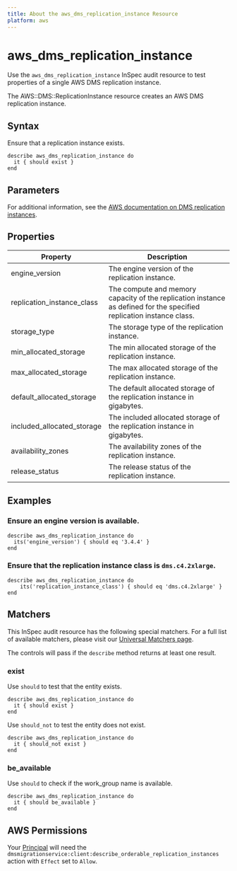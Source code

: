 ```yaml
---
title: About the aws_dms_replication_instance Resource
platform: aws
---
```


# aws_dms_replication_instance

Use the `aws_dms_replication_instance` InSpec audit resource to test properties of a single AWS DMS replication instance.

The AWS::DMS::ReplicationInstance resource creates an AWS DMS replication instance.

## Syntax

Ensure that a replication instance exists.

    describe aws_dms_replication_instance do
      it { should exist }
    end

## Parameters

For additional information, see the [AWS documentation on DMS replication instances](https://docs.aws.amazon.com/AWSCloudFormation/latest/UserGuide/aws-resource-dms-replicationinstance.html).

## Properties

| Property | Description|
| --- | --- |
| engine_version | The engine version of the replication instance. |
| replication_instance_class | The compute and memory capacity of the replication instance as defined for the specified replication instance class. |
| storage_type | The storage type of the replication instance. |
| min_allocated_storage | The min allocated storage of the replication instance. |
| max_allocated_storage | The max allocated storage of the replication instance. |
| default_allocated_storage | The default allocated storage of the replication instance in gigabytes. |
| included_allocated_storage | The included allocated storage of the replication instance in gigabytes. |
| availability_zones | The availability zones of the replication instance. |
| release_status | The release status of the replication instance. |

## Examples

### Ensure an engine version is available.

    describe aws_dms_replication_instance do
      its('engine_version') { should eq '3.4.4' }
    end

### Ensure that the replication instance class is `dms.c4.2xlarge`.

    describe aws_dms_replication_instance do
        its('replication_instance_class') { should eq 'dms.c4.2xlarge' }
    end

## Matchers

This InSpec audit resource has the following special matchers. For a full list of available matchers, please visit our [Universal Matchers page](https://www.inspec.io/docs/reference/matchers/).

The controls will pass if the `describe` method returns at least one result.

### exist

Use `should` to test that the entity exists.

    describe aws_dms_replication_instance do
      it { should exist }
    end

Use `should_not` to test the entity does not exist.

    describe aws_dms_replication_instance do
      it { should_not exist }
    end

### be_available

Use `should` to check if the work_group name is available.

    describe aws_dms_replication_instance do
      it { should be_available }
    end

## AWS Permissions

Your [Principal](https://docs.aws.amazon.com/IAM/latest/UserGuide/intro-structure.html#intro-structure-principal) will need the `dmsmigrationservice:client:describe_orderable_replication_instances` action with `Effect` set to `Allow`.